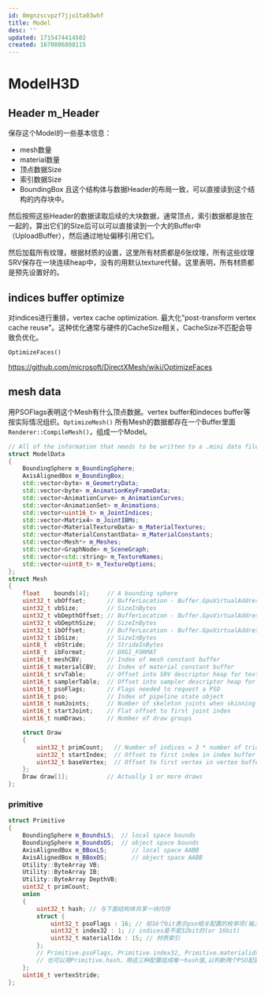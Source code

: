 ```yaml
---
id: 0mgnzscvpzf7jjo1ta03whf
title: Model
desc: ''
updated: 1715474414502
created: 1670806808115
---
```


# ModelH3D

## Header m_Header
保存这个Model的一些基本信息：
* mesh数量
* material数量
* 顶点数据Size
* 索引数据Size
* BoundingBox
且这个结构体与数据Header的布局一致，可以直接读到这个结构的内存块中。

然后按照这些Header的数据读取后续的大块数据，通常顶点，索引数据都是放在一起的，算出它们的SIze后可以可以直接读到一个大的Buffer中（UploadBuffer），然后通过地址偏移引用它们。

然后加载所有纹理，根据材质的设置，这里所有材质都是6张纹理，所有这些纹理SRV保存在一块连续heap中，没有的用默认texture代替。这里表明，所有材质都是预先设置好的。

## indices buffer optimize
对indices进行重排，vertex cache optimization. 最大化"post-transform vertex cache reuse"。这种优化通常与硬件的CacheSize相关，CacheSize不匹配会导致负优化。

`OptimizeFaces()`

https://github.com/microsoft/DirectXMesh/wiki/OptimizeFaces

## mesh data 
用PSOFlags表明这个Mesh有什么顶点数据。vertex buffer和indeces buffer等按实际情况组织。`OptimizeMesh()`
所有Mesh的数据都存在一个Buffer里面`Renderer::CompileMesh()`，组成一个Model。
```c++
// All of the information that needs to be written to a .mini data file
struct ModelData
{
    BoundingSphere m_BoundingSphere; 
    AxisAlignedBox m_BoundingBox;
    std::vector<byte> m_GeometryData;
    std::vector<byte> m_AnimationKeyFrameData;
    std::vector<AnimationCurve> m_AnimationCurves;
    std::vector<AnimationSet> m_Animations;
    std::vector<uint16_t> m_JointIndices;
    std::vector<Matrix4> m_JointIBMs;
    std::vector<MaterialTextureData> m_MaterialTextures;
    std::vector<MaterialConstantData> m_MaterialConstants;
    std::vector<Mesh*> m_Meshes;
    std::vector<GraphNode> m_SceneGraph;
    std::vector<std::string> m_TextureNames;
    std::vector<uint8_t> m_TextureOptions;
};
struct Mesh
{
    float    bounds[4];     // A bounding sphere
    uint32_t vbOffset;      // BufferLocation - Buffer.GpuVirtualAddress
    uint32_t vbSize;        // SizeInBytes
    uint32_t vbDepthOffset; // BufferLocation - Buffer.GpuVirtualAddress
    uint32_t vbDepthSize;   // SizeInBytes
    uint32_t ibOffset;      // BufferLocation - Buffer.GpuVirtualAddress
    uint32_t ibSize;        // SizeInBytes
    uint8_t  vbStride;      // StrideInBytes
    uint8_t  ibFormat;      // DXGI_FORMAT
    uint16_t meshCBV;       // Index of mesh constant buffer
    uint16_t materialCBV;   // Index of material constant buffer
    uint16_t srvTable;      // Offset into SRV descriptor heap for textures
    uint16_t samplerTable;  // Offset into sampler descriptor heap for samplers
    uint16_t psoFlags;      // Flags needed to request a PSO
    uint16_t pso;           // Index of pipeline state object
    uint16_t numJoints;     // Number of skeleton joints when skinning
    uint16_t startJoint;    // Flat offset to first joint index
    uint16_t numDraws;      // Number of draw groups

    struct Draw
    {
        uint32_t primCount;   // Number of indices = 3 * number of triangles
        uint32_t startIndex;  // Offset to first index in index buffer 
        uint32_t baseVertex;  // Offset to first vertex in vertex buffer
    };
    Draw draw[1];           // Actually 1 or more draws
};
```
### primitive 
```c++
struct Primitive
{
    BoundingSphere m_BoundsLS;  // local space bounds
    BoundingSphere m_BoundsOS;  // object space bounds
    AxisAlignedBox m_BBoxLS;       // local space AABB
    AxisAlignedBox m_BBoxOS;       // object space AABB
    Utility::ByteArray VB;
    Utility::ByteArray IB;
    Utility::ByteArray DepthVB;
    uint32_t primCount;
    union
    {
        uint32_t hash; // 与下面结构体共享一块内存
        struct {
            uint32_t psoFlags : 16; // 前16个bit表示pso相关配置的枚举项(输入layout，alphatest等配置)
            uint32_t index32 : 1; // indices是不是32bit的(or 16bit)
            uint32_t materialIdx : 15; // 材质索引
        };
        // Primitive.psoFlags, Primitive.index32, Primitive.materialidx可以直接访问或设置这三个部分
        // 也可以用Primitive.hash，用这三种配置组成唯一hash值,以判断两个PSO配置是否一样.
    };
    uint16_t vertexStride;
};
```